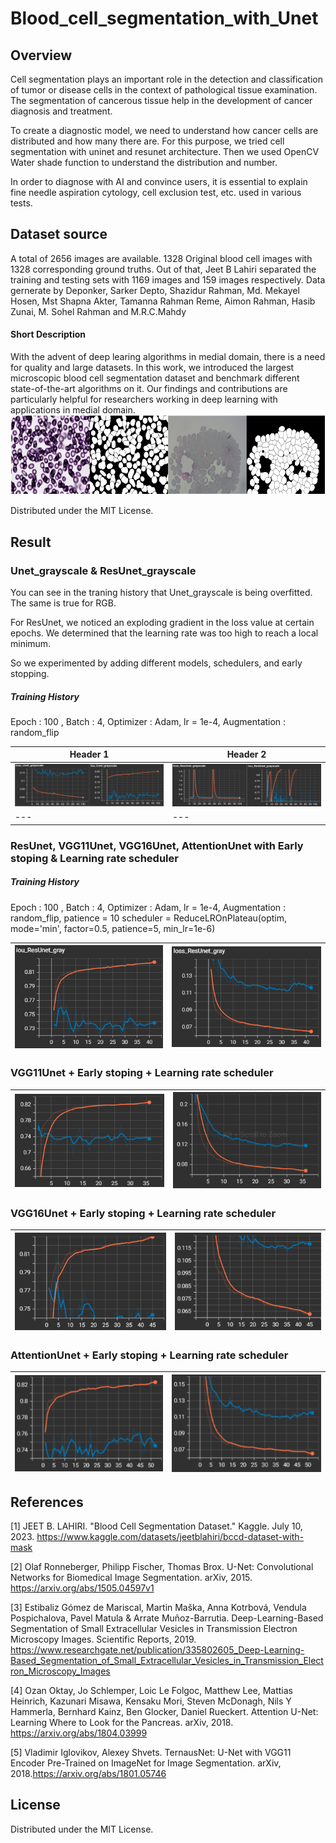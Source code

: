 # Blood_cell_segmentation_with_Unet

## Overview
Cell segmentation plays an important role in the detection and classification of tumor or disease cells in the context of pathological tissue examination. The segmentation of cancerous tissue help in the development of cancer diagnosis and treatment. 

To create a diagnostic model, we need to understand how cancer cells are distributed and how many there are. For this purpose, we tried cell segmentation with uninet and resunet architecture. Then we used OpenCV Water shade function to understand the distribution and number.

In order to diagnose with AI and convince users, it is essential to explain fine needle aspiration cytology, cell exclusion test, etc. used in various tests.

## Dataset source
A total of 2656 images are available. 1328 Original blood cell images with 1328 corresponding ground truths. Out of that, Jeet B Lahiri separated the training and testing sets with 1169 images and 159 images respectively.
Data gernerate by Deponker, Sarker Depto, Shazidur Rahman, Md. Mekayel Hosen, Mst Shapna Akter, Tamanna Rahman Reme, Aimon Rahman, Hasib Zunai, M. Sohel Rahman and M.R.C.Mahdy

#### Short Description
With the advent of deep learing algorithms in medial domain, there is a need for quality and large datasets. In this work, we introduced the largest microscopic blood cell segmentation dataset and benchmark different state-of-the-art algorithms on it. Our findings and contributions are particularly helpful for researchers working in deep learning with applications in medial domain.
![ex_screenshot](./img/Dataset_img.png)

Distributed under the MIT License.

## Result

### Unet_grayscale & ResUnet_grayscale
You can see in the traning history that Unet_grayscale is being overfitted. The same is true for RGB.

For ResUnet, we noticed an exploding gradient in the loss value at certain epochs. We determined that the learning rate was too high to reach a local minimum.

So we experimented by adding different models, schedulers, and early stopping.

##### Training History
Epoch : 100 , Batch : 4, Optimizer : Adam, lr = 1e-4, Augmentation : random_flip

Header 1 | Header 2
---|---|
![ex_screenshot](./image/Unet_gray.png)|![ex_screenshot](./image/ResUnet_gray.png)
---|---|


### ResUnet, VGG11Unet, VGG16Unet, AttentionUnet with Early stoping & Learning rate scheduler 

##### Training History
Epoch : 100 , Batch : 4, Optimizer : Adam, lr = 1e-4, Augmentation : random_flip, patience = 10
scheduler = ReduceLROnPlateau(optim, mode='min', factor=0.5, patience=5, min_lr=1e-6)

![ex_screenshot](./img/IoU_ResUnet_scheduler.png)|![ex_screenshot](./img/Loss_ResUnet_scheduler.png)
---|---|

### VGG11Unet + Early stoping + Learning rate scheduler 

![ex_screenshot](./img/IoU_VGG11Unet.png)|![ex_screenshot](./img/Loss_VGG11Unet.png)
---|---|

### VGG16Unet + Early stoping + Learning rate scheduler 

![ex_screenshot](./img/IoU_VGG16Unet.png)|![ex_screenshot](./img/Loss_VGG16Unet.png)
---|---|

### AttentionUnet + Early stoping + Learning rate scheduler 

![ex_screenshot](./img/IoU_AttentionUnet.png)|![ex_screenshot](./img/Loss_AttentionUnet.png)
---|---|

## References
[1] JEET B. LAHIRI. "Blood Cell Segmentation Dataset." Kaggle. July 10, 2023. https://www.kaggle.com/datasets/jeetblahiri/bccd-dataset-with-mask


[2] Olaf Ronneberger, Philipp Fischer, Thomas Brox. U-Net: Convolutional Networks for Biomedical Image Segmentation. arXiv, 2015. https://arxiv.org/abs/1505.04597v1


[3] Estibaliz Gómez de Mariscal, Martin Maška, Anna Kotrbová, Vendula Pospichalova, Pavel Matula & Arrate Muñoz-Barrutia. Deep-Learning-Based Segmentation of Small Extracellular Vesicles in Transmission Electron Microscopy Images. Scientific Reports, 2019. https://www.researchgate.net/publication/335802605_Deep-Learning-Based_Segmentation_of_Small_Extracellular_Vesicles_in_Transmission_Electron_Microscopy_Images


[4] Ozan Oktay, Jo Schlemper, Loic Le Folgoc, Matthew Lee, Mattias Heinrich, Kazunari Misawa, Kensaku Mori, Steven McDonagh, Nils Y Hammerla, Bernhard Kainz, Ben Glocker, Daniel Rueckert. Attention U-Net: Learning Where to Look for the Pancreas. arXiv, 2018. https://arxiv.org/abs/1804.03999

[5] Vladimir Iglovikov, Alexey Shvets. TernausNet: U-Net with VGG11 Encoder Pre-Trained on ImageNet for Image Segmentation. arXiv, 2018.https://arxiv.org/abs/1801.05746



## License
Distributed under the MIT License.



